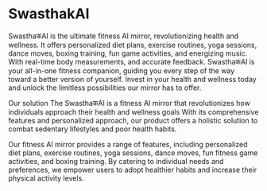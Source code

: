 # SwasthakAI

SwasthaकAI is the ultimate fitness AI mirror, revolutionizing health and wellness. It offers personalized diet plans, exercise routines, yoga sessions, dance moves, boxing training, fun game activities, and energizing music. With real-time body measurements, and accurate feedback. SwasthaकAI is your all-in-one fitness companion, guiding you every step of the way toward a better version of yourself. Invest in your health and wellness today and unlock the limitless possibilities our mirror has to offer.

Our solution The SwasthaकAI is a fitness AI mirror that revolutionizes how individuals approach their health and wellness goals With its comprehensive features and personalized approach, our product offers a holistic solution to combat sedentary lifestyles and poor health habits.

Our fitness AI mirror provides a range of features, including personalized diet plans, exercise routines, yoga sessions, dance moves, fun fitness game activities, and boxing training. By catering to individual needs and preferences, we empower users to adopt healthier habits and increase their physical activity levels.


